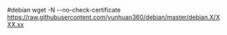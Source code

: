 #debian
wget -N --no-check-certificate https://raw.githubusercontent.com/yunhuan360/debian/master/debian.X/XXX.xx
